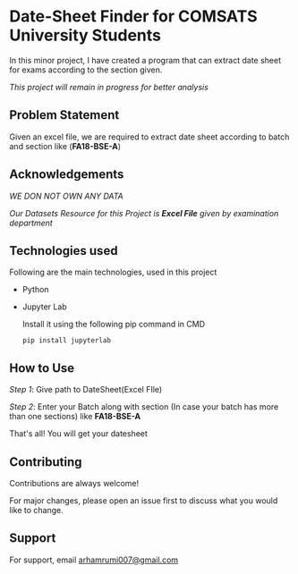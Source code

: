 
# Date-Sheet Finder for COMSATS University Students

In this minor project, I have created a program that can extract date sheet for exams according to the section given.

_This project will remain in progress for better analysis_


## Problem Statement

Given an excel file, we are required to extract date sheet according to batch and section like (**FA18-BSE-A**)


## Acknowledgements

_WE DON NOT OWN ANY DATA_

_Our Datasets Resource for this Project is **Excel File** given by examination department_

  
## Technologies used

Following are the main technologies, used in this project

- Python
- Jupyter Lab

    Install it using the following pip command in CMD
    ```
    pip install jupyterlab
    ```


## How to Use

_Step 1_: Give path to DateSheet(Excel FIle)

_Step 2_: Enter your Batch along with section (In case your batch has more than one sections) like **FA18-BSE-A**

That's all! You will get your datesheet


## Contributing

Contributions are always welcome!

For major changes, please open an issue first to discuss what you would like to change.

  
## Support

For support, email arhamrumi007@gmail.com

